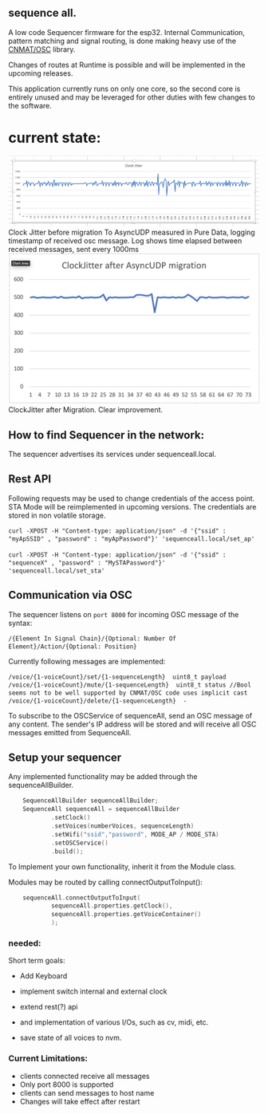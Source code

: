 ## sequence all.

A low code Sequencer firmware for the esp32.
Internal Communication, pattern matching and signal routing, is done making heavy use of the [CNMAT/OSC](https://github.com/CNMAT/OSC) library.

Changes of routes at Runtime is possible and will be implemented in the upcoming releases.

This application currently runs on only one core, so the second core is entirely unused and may be leveraged for other duties with few changes to the software.


# current state:

![clockJitter](clockJitter.png)
Clock Jitter before migration To AsyncUDP measured in Pure Data, logging timestamp of received osc message.
Log shows time elapsed between received messages, sent every 1000ms
![clockJitter](ClockJitterAfterMigration.png)
ClockJitter after Migration. Clear improvement.

## How to find Sequencer in the network:

The sequencer advertises its services under sequenceall.local.

## Rest API

Following requests may be used to change credentials of the access point. STA Mode will be reimplemented in upcoming versions.
The credentials are stored in non volatile storage.

```
curl -XPOST -H "Content-type: application/json" -d '{"ssid" : "myApSSID" , "password" : "myApPassword"}' 'sequenceall.local/set_ap'

curl -XPOST -H "Content-type: application/json" -d '{"ssid" : "sequenceX" , "password" : "MySTAPassword"}' 'sequenceall.local/set_sta'
```

## Communication via OSC

The sequencer listens on `port 8000` for incoming OSC message of the syntax:

```
/{Element In Signal Chain}/{Optional: Number Of Element}/Action/{Optional: Position}
```
Currently following messages are implemented:
```
/voice/{1-voiceCount}/set/{1-sequenceLength}  uint8_t payload
/voice/{1-voiceCount}/mute/{1-sequenceLength}  uint8_t status //Bool seems not to be well supported by CNMAT/OSC code uses implicit cast
/voice/{1-voiceCount}/delete/{1-sequenceLength}  -

```
To subscribe to the OSCService of sequenceAll, send an OSC message of any content. The sender's IP address will be stored and will receive all OSC messages emitted from SequenceAll.

## Setup your sequencer

Any implemented functionality may be added through the sequenceAllBuilder. 
```c++
    SequenceAllBuilder sequenceAllBuilder;
    SequenceAll sequenceAll = sequenceAllBuilder
            .setClock()
            .setVoices(numberVoices, sequenceLength)
            .setWifi("ssid","password", MODE_AP / MODE_STA)
            .setOSCService()
            .build();
```
To Implement your own functionality, inherit it from the Module class.

Modules may be routed by calling connectOutputToInput():
```c++
    sequenceAll.connectOutputToInput(
            sequenceAll.properties.getClock(),
            sequenceAll.properties.getVoiceContainer()
            );
```

### needed:

Short term goals:

- Add Keyboard
- implement switch internal and external clock
- extend rest(?) api
- and implementation of various I/Os, such as cv, midi, etc.

- save state of all voices to nvm.

### Current Limitations:

- clients connected receive all messages
- Only port 8000 is supported
- clients can send messages to host name
- Changes will take effect after restart
